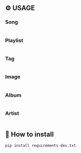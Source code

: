 ## ⚙️ USAGE

### Song
```python

```

### Playlist
```python

```

### Tag
```python

```

### Image
```python

```

### Album
```python

```

### Artist
```python

```

## 💬 How to install

```bash
pip install requirements-dev.txt
```